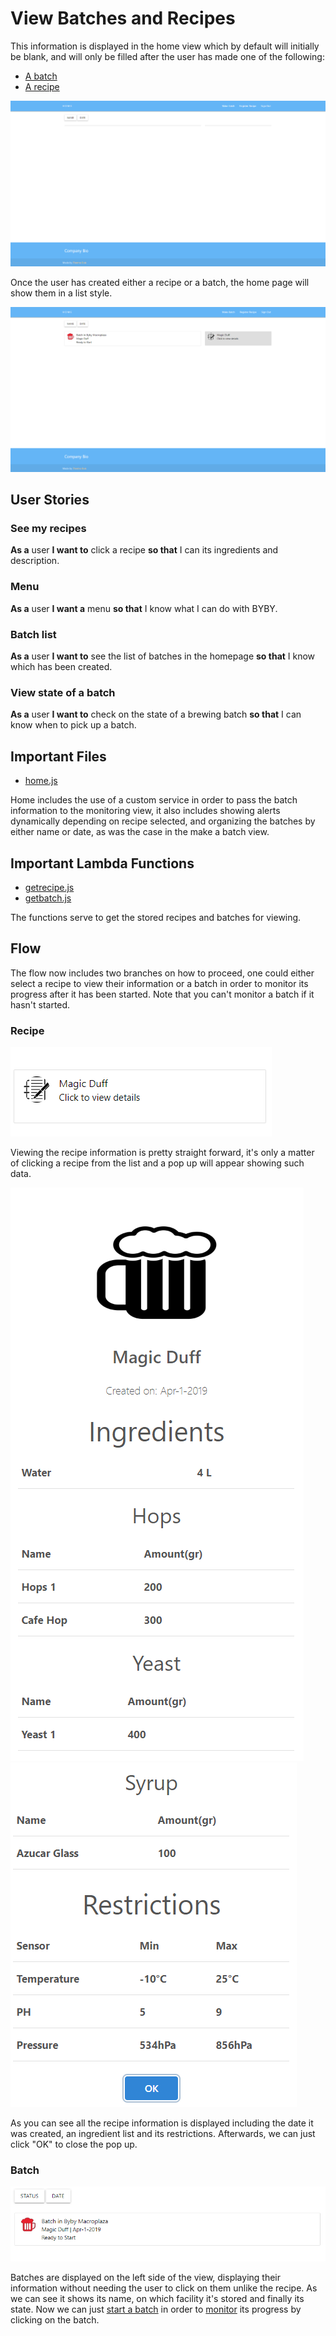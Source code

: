 # View Batches and Recipes
This information is displayed in the home view which by default will initially be blank, and will only be filled after the user has made one of the following:
* [A batch](https://github.com/KillerFarmer/BYBY/tree/master/documentation/batch.md "Make a batch")
* [A recipe](https://github.com/KillerFarmer/BYBY/tree/master/documentation/recipe.md "Register a recipe")

![home](https://raw.githubusercontent.com/KillerFarmer/BYBY/master/documentation/img/homeblank.png "home")

Once the user has created either a recipe or a batch, the home page will show them in a list style.

![home](https://raw.githubusercontent.com/KillerFarmer/BYBY/master/documentation/img/home.png "Home done")
## User Stories 
### See my recipes
**As a** user **I want to** click a recipe **so that** I can its ingredients and description.
### Menu
**As a** user **I want a** menu **so that** I know what I can do with BYBY.
### Batch list
**As a** user **I want to** see the list of batches in the homepage **so that** I know which has been created.
### View state of a batch
**As a** user **I want to** check on the state of a brewing batch **so that** I can know when to pick up a batch.
## Important Files 
* [home.js](https://github.com/KillerFarmer/BYBY/tree/master/js/home.js "home.js")

Home includes the use of a custom service in order to pass the batch information to the monitoring view, it also includes showing alerts dynamically depending on recipe selected, and organizing the batches by either name or date, as was the case in the make a batch view.
## Important Lambda Functions
* [getrecipe.js](https://github.com/KillerFarmer/BYBY/tree/master/LambdaFunctions/getrecipe.js "getrecipe.js")
* [getbatch.js](https://github.com/KillerFarmer/BYBY/tree/master/LambdaFunctions/getbatch.js "getbatch.js")

The functions serve to get the stored recipes and batches for viewing. 
## Flow
The flow now includes two branches on how to proceed, one could either select a recipe to view their information or a batch in order to monitor its progress after it has been started. Note that you can't monitor a batch if it hasn't started. 

### Recipe
![recipe](https://raw.githubusercontent.com/KillerFarmer/BYBY/master/documentation/img/homerec.png "Recipe")

Viewing the recipe information is pretty straight forward, it's only a matter of clicking a recipe from the list and a pop up will appear showing such data. 

![recipe1](https://raw.githubusercontent.com/KillerFarmer/BYBY/master/documentation/img/homerec1.png "Recipe 1")
![recipe2](https://raw.githubusercontent.com/KillerFarmer/BYBY/master/documentation/img/homerec2.png "Recipe 2")

As you can see all the recipe information is displayed including the date it was created, an ingredient list and its restrictions. Afterwards, we can just click "OK" to close the pop up.
### Batch
![batch](https://raw.githubusercontent.com/KillerFarmer/BYBY/master/documentation/img/homebatch.png "Batch")

Batches are displayed on the left side of the view, displaying their information without needing the user to click on them unlike the recipe. As we can see it shows its name, on which facility it's stored and finally its state. Now we can just [start a batch](https://github.com/KillerFarmer/BYBY/tree/master/documentation/biocomms.md#start-a-batch "start a batch") in order to [monitor](https://github.com/KillerFarmer/BYBY/tree/master/documentation/monitor.md "home") its progress by clicking on the batch. 
